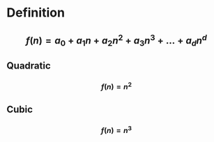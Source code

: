 # Definition
## $$f(n) = a_0 + a_1n + a_2n^2 + a_3n^3 + ... + a_dn^d$$
## Quadratic
### $$f(n) = n^2$$
## Cubic
### $$f(n) = n^3$$
